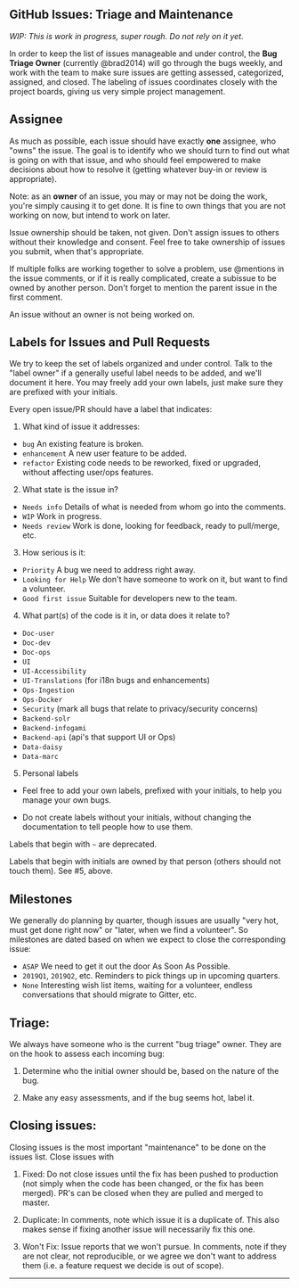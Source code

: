 ## GitHub Issues: Triage and Maintenance

*WIP: This is work in progress, super rough.  Do not rely on it yet.*

In order to keep the list of issues manageable and under control, the **Bug Triage Owner** (currently @brad2014) will go through the bugs weekly, and work with the team to make sure issues are getting assessed, categorized, assigned, and closed.  The labeling of issues coordinates closely with the project boards, giving us very simple project management.

## Assignee

As much as possible, each issue should have exactly **one** assignee, who "owns" the issue. The goal is to identify who we should turn to find out what is going on with that issue, and who should feel empowered to make decisions about how to resolve it (getting whatever buy-in or review is appropriate).  

Note: as an **owner** of an issue, you may or may not be doing the
work, you're simply causing it to get done.  It is fine to own
things that you are not working on now, but intend to work on
later.

Issue ownership should be taken, not given. Don't assign issues
to others without their knowledge and consent.  Feel free to take
ownership of issues you submit, when that's appropriate.

If multiple folks are working together to solve a problem, use
@mentions in the issue comments, or if it is really complicated,
create a subissue to be owned by another person. Don't forget to
mention the parent issue in the first comment.

An issue without an owner is not being worked on.

## Labels for Issues and Pull Requests

We try to keep the set of labels organized and under control. Talk
to the "label owner" if a generally useful label needs to be added,
and we'll document it here. You may freely add your own labels,
just make sure they are prefixed with your initials.

Every open issue/PR should have a label that indicates:

1. What kind of issue it addresses:

- `bug` An existing feature is broken.
- `enhancement` A new user feature to be added.
- `refactor` Existing code needs to be reworked, fixed or upgraded, without affecting user/ops features.

2.  What state is the issue in?
- `Needs info` Details of what is needed from whom go into the comments.
- `WIP` Work in progress.
- `Needs review` Work is done, looking for feedback, ready to pull/merge, etc.

3. How serious is it:
  - `Priority` A bug we need to address right away.
  - `Looking for Help` We don't have someone to work on it, but want to find a volunteer.
  - `Good first issue` Suitable for developers new to the team.

4. What part(s) of the code is it in, or data does it relate to?
  - `Doc-user`
  - `Doc-dev`
  - `Doc-ops`
  - `UI`
  - `UI-Accessibility`
  - `UI-Translations` (for i18n bugs and enhancements)
  - `Ops-Ingestion`
  - `Ops-Docker`
  - `Security` (mark all bugs that relate to privacy/security concerns)
  - `Backend-solr`
  - `Backend-infogami`
  - `Backend-api` (api's that support UI or Ops)
  - `Data-daisy`
  - `Data-marc`

5. Personal labels

  - Feel free to add your own labels, prefixed with your initials, to help you manage your own bugs.

  - Do not create labels without your initials, without changing the documentation to tell people how to use them.

Labels that begin with `~` are deprecated.

Labels that begin with initials are owned by that person (others should not touch them).  See #5, above.

## Milestones

We generally do planning by quarter, though issues are usually "very hot, must get done right now" or "later, when we find a volunteer".  So milestones are dated based on when we expect to close the corresponding issue:

- `ASAP`  We need to get it out the door As Soon As Possible.
- `2019Q1`, `2019Q2`, etc. Reminders to pick things up in upcoming quarters.
- `None` Interesting wish list items, waiting for a volunteer, endless conversations that should migrate to Gitter, etc.

## Triage:

We always have someone who is the current "bug triage" owner.
They are on the hook to assess each incoming bug:

1. Determine who the initial owner should be, based on the nature of the bug.  

2. Make any easy assessments, and if the bug seems hot, label it.

## Closing issues:

Closing issues is the most important "maintenance" to be done on the issues list.  Close issues with

1. Fixed: Do not close issues until the fix has been pushed to production (not simply when the code has been changed, or the fix has been merged).  PR's can be closed when they are pulled and merged to master.

2. Duplicate: In comments, note which issue it is a duplicate of. This also makes sense if fixing another issue will necessarily fix this one.

3. Won't Fix: Issue reports that we won't pursue. In comments, note if they are not clear, not reproducible, or we agree we don't want to address them (i.e. a feature request we decide is out of scope).

---

